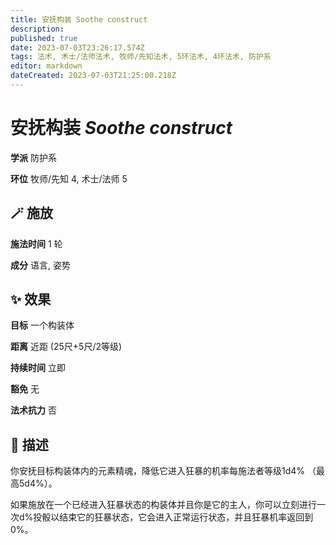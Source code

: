```yaml
---
title: 安抚构装 Soothe construct
description: 
published: true
date: 2023-07-03T23:26:17.574Z
tags: 法术, 术士/法师法术, 牧师/先知法术, 5环法术, 4环法术, 防护系
editor: markdown
dateCreated: 2023-07-03T21:25:00.218Z
---
```


# **安抚构装** *Soothe construct*

**学派** 防护系 

**环位** 牧师/先知 4, 术士/法师 5

## 🪄 施放

**施法时间** 1 轮

**成分** 语言, 姿势

## ✨ 效果 

**目标** 一个构装体 

**距离** 近距 (25尺+5尺/2等级)  

**持续时间** 立即 

**豁免** 无

**法术抗力** 否

## 📖 描述

你安抚目标构装体内的元素精魂，降低它进入狂暴的机率每施法者等级1d4% （最高5d4%）。

如果施放在一个已经进入狂暴状态的构装体并且你是它的主人，你可以立刻进行一次d%投骰以结束它的狂暴状态，它会进入正常运行状态，并且狂暴机率返回到0%。
    